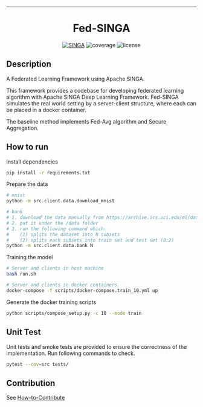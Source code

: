 
---

<div align="center">

# Fed-SINGA

[![SINGA](https://img.shields.io/badge/SINGA-803300?logoColor=white)](https://singa.apache.org/)
![coverage](https://img.shields.io/badge/coverage-25%25-yellowgreen)
![license](https://img.shields.io/badge/license-Apache-green)

</div>

## Description

A Federated Learning Framework using Apache SINGA.

This framework provides a codebase for developing federated learning algorithm with Apache SINGA Deep Learning Framework. Fed-SINGA simulates the real world setting by a server-client structure, where each can be placed in a docker container.

The baseline method implements Fed-Avg algorithm and Secure Aggregation.

## How to run

Install dependencies

```bash
pip install -r requirements.txt
```

Prepare the data

```bash
# mnist
python -m src.client.data.download_mnist

# bank
# 1. download the data manually from https://archive.ics.uci.edu/ml/datasets/bank+marketing
# 2. put it under the /data folder
# 3. run the following command which: 
#    (1) splits the dataset into N subsets
#    (2) splits each subsets into train set and test set (8:2)
python -m src.client.data.bank N
```

Training the model

```bash
# Server and clients in host machine
bash run.sh

# Server and clients in docker containers
docker-compose -f scripts/docker-compose.train_10.yml up
```

Generate the docker training scripts

```bash
python scripts/compose_setup.py -c 10 --mode train
```

## Unit Test

Unit tests and smoke tests are provided to ensure the correctness of the implementation. Run following commands to check.

```bash
pytest --cov=src tests/
```

## Contribution

See [How-to-Contribute](contributing.md)
